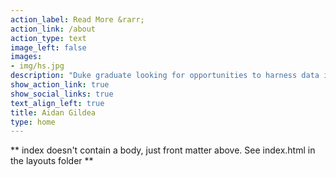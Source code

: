 ```yaml
---
action_label: Read More &rarr;
action_link: /about
action_type: text
image_left: false
images:
- img/hs.jpg
description: "Duke graduate looking for opportunities to harness data insights for the improvement of human health + well-being."
show_action_link: true
show_social_links: true
text_align_left: true
title: Aidan Gildea
type: home
---
```


** index doesn't contain a body, just front matter above.
See index.html in the layouts folder **
